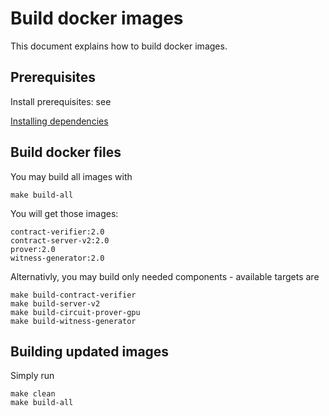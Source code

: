 # Build docker images

This document explains how to build docker images.

## Prerequisites

Install prerequisites: see

[Installing dependencies](./setup-dev.md)

## Build docker files

You may build all images with

```shell
make build-all
```

You will get those images:

```shell
contract-verifier:2.0
contract-server-v2:2.0
prover:2.0
witness-generator:2.0
```

Alternativly, you may build only needed components - available targets are

```shell
make build-contract-verifier
make build-server-v2
make build-circuit-prover-gpu
make build-witness-generator
```

## Building updated images

Simply run

```shell
make clean
make build-all
```
